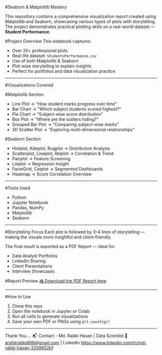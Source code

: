 #Seaborn & Matplotlib Mastery

This repository contains a comprehensive visualization report created using Matplotlib and Seaborn, showcasing various types of plots with storytelling. The project demonstrates practical plotting skills on a real-world dataset — **Student Performance**.

#Project Overview
This notebook captures:
- Over 20+ professional plots
- Real-life dataset: `StudentsPerformance.csv`
- Use of both Matplotlib & Seaborn
- Plot-wise storytelling to explain insights
- Perfect for portfolios and data visualization practice

---

#Visualizations Covered

#Matplotlib Section
- Line Plot → "How student marks progress over time"
- Bar Chart → "Which subject students scored highest?"
- Pie Chart → "Subject-wise score distribution"
- Box Plot → "Where are the outliers hiding?"
- Grouped Bar Plot → "Comparing subject-wise marks"
- 3D Scatter Plot → "Exploring multi-dimensional relationships"

#Seaborn Section
- Histplot, Kdeplot, Rugplot → Distribution Analysis
- Scatterplot, Lineplot, Relplot → Correlation & Trend
- Pairplot → Feature Screening
- Lmplot → Regression Insight
- FacetGrid, Catplot → Segmented Dashboards
- Heatmap → Score Correlation Overview

---

#Tools Used
- Python 
- Jupyter Notebook 
- Pandas, NumPy
- Matplotlib 
- Seaborn 

---

#Storytelling Focus
Each plot is followed by 3–4 lines of storytelling — making the visuals more insightful and client-friendly.

The final result is exported as a PDF Report — ideal for:
- Data Analyst Portfolios
- LinkedIn Sharing
- Client Presentations
- Interview Showcases

#Report Preview
[📥 Download the PDF Report here](https://drive.google.com/file/d/1cizdt1uWJhK0XoSB1fqCNdcyoDt5IKtK/view?usp=drive_link)

---

#How to Use
1. Clone this repo
2. Open the notebook in Jupyter or Colab
3. Run all cells to generate visualizations
4. Save your own PDF or PNGs using `plt.savefig()`

---

Thank You....
📬 Contact - 
Md. Rabbi Hasan |
Data Scientist
📧arafatrabbi668@gmail.com | LinkedIn https://www.linkedin.com/in/md-rabbi-hasan-3249652b1

